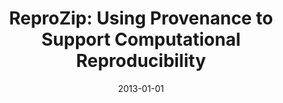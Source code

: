 ---
title: 'ReproZip: Using Provenance to Support Computational Reproducibility'
collection: publications
permalink: /publication/2013-reprozip-tapp
excerpt: ''
date: 2013-01-01
venue: 'Proceedings of the 5th USENIX conference on Theory and Practice of Provenance (<b>TaPP</b>)'
paperurl: ''
authors: 'F. Chirigati, D. Shasha, and J. Freire'
paper: '../files/papers/chirigati-tapp2013.pdf'
presentation: '../files/presentations/chirigati-tapp2013.pdf'
---